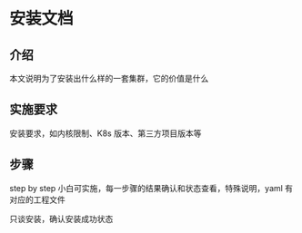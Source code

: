 # 安装文档

## 介绍

本文说明为了安装出什么样的一套集群，它的价值是什么

## 实施要求

安装要求，如内核限制、K8s 版本、第三方项目版本等

## 步骤

step by step 小白可实施，每一步骤的结果确认和状态查看，特殊说明，yaml 有对应的工程文件

只谈安装，确认安装成功状态
